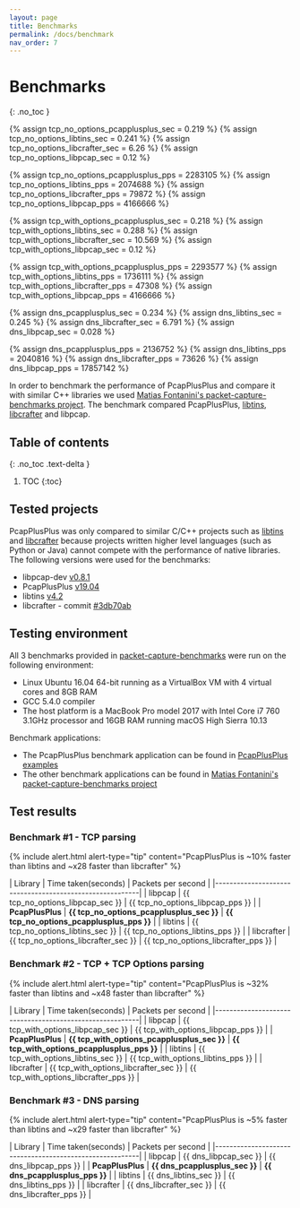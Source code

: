 ```yaml
---
layout: page
title: Benchmarks
permalink: /docs/benchmark
nav_order: 7
---
```


# Benchmarks
{: .no_toc }

{% assign tcp_no_options_pcapplusplus_sec = 0.219 %}
{% assign tcp_no_options_libtins_sec = 0.241 %}
{% assign tcp_no_options_libcrafter_sec = 6.26 %}
{% assign tcp_no_options_libpcap_sec = 0.12 %}

{% assign tcp_no_options_pcapplusplus_pps = 2283105 %}
{% assign tcp_no_options_libtins_pps = 2074688 %}
{% assign tcp_no_options_libcrafter_pps = 79872 %}
{% assign tcp_no_options_libpcap_pps = 4166666 %}

{% assign tcp_with_options_pcapplusplus_sec = 0.218 %}
{% assign tcp_with_options_libtins_sec = 0.288 %}
{% assign tcp_with_options_libcrafter_sec = 10.569 %}
{% assign tcp_with_options_libpcap_sec = 0.12 %}

{% assign tcp_with_options_pcapplusplus_pps = 2293577 %}
{% assign tcp_with_options_libtins_pps = 1736111 %}
{% assign tcp_with_options_libcrafter_pps = 47308 %}
{% assign tcp_with_options_libpcap_pps = 4166666 %}

{% assign dns_pcapplusplus_sec = 0.234 %}
{% assign dns_libtins_sec = 0.245 %}
{% assign dns_libcrafter_sec = 6.791 %}
{% assign dns_libpcap_sec = 0.028 %}

{% assign dns_pcapplusplus_pps = 2136752 %}
{% assign dns_libtins_pps = 2040816 %}
{% assign dns_libcrafter_pps = 73626 %}
{% assign dns_libpcap_pps = 17857142 %}

<script type="text/javascript" src="https://www.google.com/jsapi"></script>
<script type="text/javascript">
    google.load('visualization', '1.0', {'packages':['corechart']});
    google.setOnLoadCallback(draw_charts);

    function find_upper_bound(input) {
        maximum = 0;
        for(i = 0; i < input.length; ++i) {
            if(input[i][0] != "scapy" && input[i][1] > maximum) {
                maximum = input[i][1];
            }
        }
        return maximum * 1.05;
    }

    function convert_to_seconds(input) {
        for(i = 0; i < input.length; ++i) {
            input[i][1] = (input[i][1] / 1000);
        }
        return input;
    }

    function draw_graphic(name, output_div, input) {
        var data = new google.visualization.DataTable();
        data.addColumn('string', 'Library');
        data.addColumn('number', 'Seconds');
        input.sort(
            function(a, b) {
                return a[1] > b[1];
            }
        );
        data.addRows(input);

        // Set chart options
        var options = {
            'title' : name,
            'width' : 650,
            'height' : 450,
            'left' : 0,
            chartArea: {
                left : 0
            },
            vAxis: {
                viewWindowMode: 'explicit',
                viewWindow:{
                    max:find_upper_bound(input),
                    min:0
                }
            },
        };

        // Instantiate and draw our chart, passing in some options.
        var chart = new google.visualization.ColumnChart(
            document.getElementById(output_div)
        );
        chart.draw(data, options);
    }

    function draw_charts() {
        draw_graphic('Graphic view', 'tcp_no_options', [['libcrafter', {{ tcp_no_options_libcrafter_sec }}],['PcapPlusPlus', {{ tcp_no_options_pcapplusplus_sec }}],['libtins', {{ tcp_no_options_libtins_sec }}],['libpcap', {{ tcp_no_options_libpcap_sec }}]]);
        draw_graphic('Graphic view', 'tcp_with_options', [['libcrafter', {{ tcp_with_options_libcrafter_sec }}],['PcapPlusPlus', {{ tcp_with_options_pcapplusplus_sec }}],['libtins', {{ tcp_with_options_libtins_sec }}],['libpcap', {{ tcp_with_options_libpcap_sec }}]]);
        draw_graphic('Graphic view', 'dns', [['libcrafter', {{ dns_libcrafter_sec }}],['PcapPlusPlus', {{ dns_pcapplusplus_sec }}],['libtins', {{ dns_libtins_sec }}],['libpcap', {{ dns_libpcap_sec }}]]);
    }
</script>

In order to benchmark the performance of PcapPlusPlus and compare it with similar C++ libraries we used [Matias Fontanini's packet-capture-benchmarks project](https://github.com/mfontanini/packet-capture-benchmarks). The benchmark compared PcapPlusPlus, [libtins](http://libtins.github.io/), [libcrafter](https://github.com/pellegre/libcrafter) and libpcap.

## Table of contents
{: .no_toc .text-delta }

1. TOC
{:toc}

## Tested projects

PcapPlusPlus was only compared to similar C/C++ projects such as [libtins](http://libtins.github.io/) and [libcrafter](https://github.com/pellegre/libcrafter) because projects written higher level languages (such as Python or Java) cannot compete with the performance of native libraries. The following versions were used for the benchmarks:

- libpcap-dev [v0.8.1](https://www.tcpdump.org/#old-releases)
- PcapPlusPlus [v19.04](https://github.com/seladb/PcapPlusPlus/releases/tag/v19.04)
- libtins [v4.2](https://github.com/mfontanini/libtins/releases/tag/v4.2)
- libcrafter - commit [#3db70ab](https://github.com/pellegre/libcrafter/tree/3db70ab6fd62ade25de7328aaf8e9ba92696c92e)

## Testing environment

All 3 benchmarks provided in [packet-capture-benchmarks](https://github.com/mfontanini/packet-capture-benchmarks) were run on the following environment:

- Linux Ubuntu 16.04 64-bit running as a VirtualBox VM with 4 virtual cores and 8GB RAM
- GCC 5.4.0 compiler
- The host platform is a MacBook Pro model 2017 with Intel Core i7 760 3.1GHz processor and 16GB RAM running macOS High Sierra 10.13

Benchmark applications:
- The PcapPlusPlus benchmark application can be found in [PcapPlusPlus examples](/docs/examples#pcapplusplus-benchmark)
- The other benchmark applications can be found in [Matias Fontanini's packet-capture-benchmarks project](https://github.com/mfontanini/packet-capture-benchmarks)

## Test results

### Benchmark #1 - TCP parsing

{% include alert.html alert-type="tip" content="PcapPlusPlus is ~10% faster than libtins and ~x28 faster than libcrafter" %}

| Library      | Time taken(seconds) | Packets per second |
|---------------------------------------------------------|
| libpcap      | {{ tcp_no_options_libpcap_sec }} | {{ tcp_no_options_libpcap_pps }} |
| __PcapPlusPlus__ | __{{ tcp_no_options_pcapplusplus_sec }}__ | __{{ tcp_no_options_pcapplusplus_pps }}__ |
| libtins      | {{ tcp_no_options_libtins_sec }} | {{ tcp_no_options_libtins_pps }} |
| libcrafter   | {{ tcp_no_options_libcrafter_sec }} | {{ tcp_no_options_libcrafter_pps }} |

<div id="tcp_no_options"></div>

### Benchmark #2 - TCP + TCP Options parsing

{% include alert.html alert-type="tip" content="PcapPlusPlus is ~32% faster than libtins and ~x48 faster than libcrafter" %}

| Library      | Time taken(seconds) | Packets per second |
|---------------------------------------------------------|
| libpcap      | {{ tcp_with_options_libpcap_sec }} | {{ tcp_with_options_libpcap_pps }} |
| __PcapPlusPlus__ | __{{ tcp_with_options_pcapplusplus_sec }}__ | __{{ tcp_with_options_pcapplusplus_pps }}__ |
| libtins      | {{ tcp_with_options_libtins_sec }} | {{ tcp_with_options_libtins_pps }} |
| libcrafter   | {{ tcp_with_options_libcrafter_sec }} | {{ tcp_with_options_libcrafter_pps }} |

<div id="tcp_with_options"></div>

### Benchmark #3 - DNS parsing

{% include alert.html alert-type="tip" content="PcapPlusPlus is ~5% faster than libtins and ~x29 faster than libcrafter" %}

| Library      | Time taken(seconds) | Packets per second |
|---------------------------------------------------------|
| libpcap      | {{ dns_libpcap_sec }} | {{ dns_libpcap_pps }} |
| __PcapPlusPlus__ | __{{ dns_pcapplusplus_sec }}__ | __{{ dns_pcapplusplus_pps }}__ |
| libtins      | {{ dns_libtins_sec }} | {{ dns_libtins_pps }} |
| libcrafter   | {{ dns_libcrafter_sec }} | {{ dns_libcrafter_pps }} |

<div id="dns"></div>
